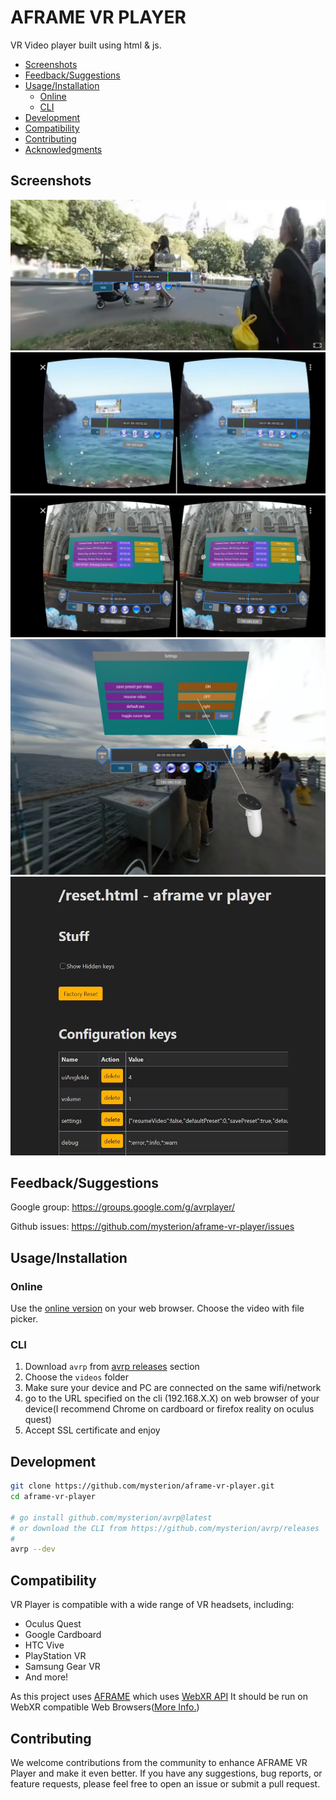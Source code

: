 # AFRAME VR PLAYER
VR Video player built using html & js.
- [Screenshots](#screenshots)
- [Feedback/Suggestions](#feedbacksuggestions)
- [Usage/Installation](#usageinstallation)
   * [Online](#online)
   * [CLI](#cli)
- [Development](#development)
- [Compatibility](#compatibility)
- [Contributing](#contributing)
- [Acknowledgments](#acknowledgments)

## Screenshots
![screenshot](./docs/screenshot-pc.jpg)
![cardboard with timeline](./docs/cardboard-with-timeline.jpg)
![cardboard with file manager](./docs/cardboard-with-file-manager.jpg)
![quest 3](./docs/quest3-emul.jpg)
![reset page](./docs/reset-page.JPG)

## Feedback/Suggestions

Google group: https://groups.google.com/g/avrplayer/

Github issues: https://github.com/mysterion/aframe-vr-player/issues

## Usage/Installation
### Online
Use the [online version](https://mysterion.github.io/aframe-vr-player/) on your web browser. Choose the video with file picker. 

### CLI
1) Download `avrp` from [avrp releases](https://github.com/mysterion/avrp/releases) section
2) Choose the `videos` folder
3) Make sure your device and PC are connected on the same wifi/network
4) go to the URL specified on the cli (192.168.X.X) on web browser of your device(I recommend Chrome on cardboard or firefox reality on oculus quest)
5) Accept SSL certificate and enjoy


## Development
```sh
git clone https://github.com/mysterion/aframe-vr-player.git
cd aframe-vr-player

# go install github.com/mysterion/avrp@latest
# or download the CLI from https://github.com/mysterion/avrp/releases
# 
avrp --dev
```
## Compatibility
VR Player is compatible with a wide range of VR headsets, including:

- Oculus Quest
- Google Cardboard
- HTC Vive
- PlayStation VR
- Samsung Gear VR
- And more!

As this project uses [AFRAME](https://github.com/aframevr/aframe) which uses [WebXR API](https://developer.mozilla.org/en-US/docs/Web/API/WebXR_Device_API)
It should be run on WebXR compatible Web Browsers([More Info.](https://aframe.io/docs/1.5.0/introduction/vr-headsets-and-webxr-browsers.html#which-vr-headsets-does-a-frame-support)) 

## Contributing
We welcome contributions from the community to enhance AFRAME VR Player and make it even better. If you have any suggestions, bug reports, or feature requests, please feel free to open an issue or submit a pull request.

